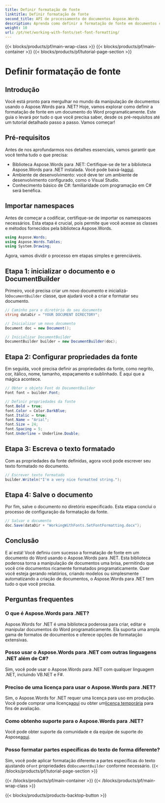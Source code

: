 ```yaml
---
title: Definir formatação de fonte
linktitle: Definir formatação de fonte
second_title: API de processamento de documentos Aspose.Words
description: Aprenda como definir a formatação de fonte em documentos do Word usando o Aspose.Words para .NET. Siga nosso guia detalhado passo a passo para aprimorar sua automação de documentos.
weight: 10
url: /pt/net/working-with-fonts/set-font-formatting/
---
```


{{< blocks/products/pf/main-wrap-class >}}
{{< blocks/products/pf/main-container >}}
{{< blocks/products/pf/tutorial-page-section >}}

# Definir formatação de fonte

## Introdução

Você está pronto para mergulhar no mundo da manipulação de documentos usando o Aspose.Words para .NET? Hoje, vamos explorar como definir a formatação de fonte em um documento do Word programaticamente. Este guia o levará por tudo o que você precisa saber, desde os pré-requisitos até um tutorial detalhado passo a passo. Vamos começar!

## Pré-requisitos

Antes de nos aprofundarmos nos detalhes essenciais, vamos garantir que você tenha tudo o que precisa:

-  Biblioteca Aspose.Words para .NET: Certifique-se de ter a biblioteca Aspose.Words para .NET instalada. Você pode baixá-la[aqui](https://releases.aspose.com/words/net/).
- Ambiente de desenvolvimento: você deve ter um ambiente de desenvolvimento configurado, como o Visual Studio.
- Conhecimento básico de C#: familiaridade com programação em C# será benéfica.

## Importar namespaces

Antes de começar a codificar, certifique-se de importar os namespaces necessários. Esta etapa é crucial, pois permite que você acesse as classes e métodos fornecidos pela biblioteca Aspose.Words.

```csharp
using Aspose.Words;
using Aspose.Words.Tables;
using System.Drawing;
```

Agora, vamos dividir o processo em etapas simples e gerenciáveis.

## Etapa 1: inicializar o documento e o DocumentBuilder

 Primeiro, você precisa criar um novo documento e inicializá-lo`DocumentBuilder` classe, que ajudará você a criar e formatar seu documento.

```csharp
// Caminho para o diretório do seu documento
string dataDir = "YOUR DOCUMENT DIRECTORY";

// Inicializar um novo documento
Document doc = new Document();

// Inicializar DocumentBuilder
DocumentBuilder builder = new DocumentBuilder(doc);
```

## Etapa 2: Configurar propriedades da fonte

Em seguida, você precisa definir as propriedades da fonte, como negrito, cor, itálico, nome, tamanho, espaçamento e sublinhado. É aqui que a mágica acontece.

```csharp
// Obter o objeto Font do DocumentBuilder
Font font = builder.Font;

// Definir propriedades da fonte
font.Bold = true;
font.Color = Color.DarkBlue;
font.Italic = true;
font.Name = "Arial";
font.Size = 24;
font.Spacing = 5;
font.Underline = Underline.Double;
```

## Etapa 3: Escreva o texto formatado

Com as propriedades da fonte definidas, agora você pode escrever seu texto formatado no documento.

```csharp
// Escrever texto formatado
builder.Writeln("I'm a very nice formatted string.");
```

## Etapa 4: Salve o documento

Por fim, salve o documento no diretório especificado. Esta etapa conclui o processo de configuração da formatação da fonte.

```csharp
// Salvar o documento
doc.Save(dataDir + "WorkingWithFonts.SetFontFormatting.docx");
```

## Conclusão

E aí está! Você definiu com sucesso a formatação de fonte em um documento do Word usando o Aspose.Words para .NET. Esta biblioteca poderosa torna a manipulação de documentos uma brisa, permitindo que você crie documentos ricamente formatados programaticamente. Quer você esteja gerando relatórios, criando modelos ou simplesmente automatizando a criação de documentos, o Aspose.Words para .NET tem tudo o que você precisa.

## Perguntas frequentes

### O que é Aspose.Words para .NET?
Aspose.Words for .NET é uma biblioteca poderosa para criar, editar e manipular documentos do Word programaticamente. Ela suporta uma ampla gama de formatos de documentos e oferece opções de formatação extensivas.

### Posso usar o Aspose.Words para .NET com outras linguagens .NET além de C#?
Sim, você pode usar o Aspose.Words para .NET com qualquer linguagem .NET, incluindo VB.NET e F#.

### Preciso de uma licença para usar o Aspose.Words para .NET?
 Sim, o Aspose.Words for .NET requer uma licença para uso em produção. Você pode comprar uma licença[aqui](https://purchase.aspose.com/buy) ou obter um[licença temporária](https://purchase.aspose.com/temporary-license) para fins de avaliação.

### Como obtenho suporte para o Aspose.Words para .NET?
Você pode obter suporte da comunidade e da equipe de suporte do Aspose[aqui](https://forum.aspose.com/c/words/8).

### Posso formatar partes específicas do texto de forma diferente?
 Sim, você pode aplicar formatação diferente a partes específicas do texto ajustando o`Font` propriedades do`DocumentBuilder` conforme necessário.
{{< /blocks/products/pf/tutorial-page-section >}}

{{< /blocks/products/pf/main-container >}}
{{< /blocks/products/pf/main-wrap-class >}}

{{< blocks/products/products-backtop-button >}}
